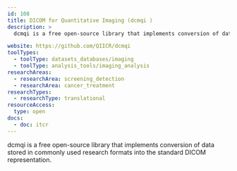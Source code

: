 ```yaml
---
id: 108
title: DICOM for Quantitative Imaging (dcmqi )
description: >
  dcmqi is a free open-source library that implements conversion of data stored in commonly used research formats into the standard DICOM representation.

website: https://github.com/QIICR/dcmqi
toolTypes:
  - toolType: datasets_databases/imaging
  - toolType: analysis_tools/imaging_analysis
researchAreas:
  - researchArea: screening_detection
  - researchArea: cancer_treatment
researchTypes:
  - researchType: translational
resourceAccess:
  type: open
docs:
  - doc: itcr
---
```

dcmqi is a free open-source library that implements conversion of data stored in commonly used research formats into the standard DICOM representation.